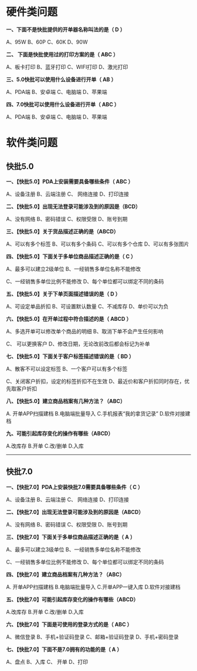 # 硬件类问题

**一、下面不是快批提供的开单器名称叫法的是（ D ）**

A、95W   B、60P   C、60K    D、90W



**二、 下面是快批使用过的打印方案的是（ ABC ）**

A、板卡打印  B、蓝牙打印   C、WIFI打印   D、激光打印



**三、5.0快批可以使用什么设备进行开单（ AB ）**

A、PDA端   B、安卓端  C、电脑端   D、苹果端



**四、7.0快批可以使用什么设备进行开单（ ABC ）**

A、PDA端   B、安卓端  C、电脑端   D、苹果端



# 软件类问题

## 快批5.0

**一、【快批5.0】PDA上安装需要具备哪些条件（ ABC ）**

A、设备注册   B、云端注册   C、 网络连接   D、打印连接



**二、【快批5.0】出现无法登录可能涉及到的原因是（BCD）**

A、没有网络   B、密码错误   C、权限受限    D、账号到期



**三、【快批5.0】关于货品描述正确的是（ABCD）**

A、可以有多个标签  B、可以有多个条码   C、可以有多个仓库   D、可以有多张图片



**四、【快批5.0】下面关于多单位商品描述正确的是（ C ）**

A、最多可以建立2级单位          B、一经销售多单位名称不能修改   

C、一经销售多单位比例不能修改    D、每个单位都可以绑定不同的条码



**五、【快批5.0】关于下单页面描述错误的是（ D ）**

A、可设定单品折扣   B、可设置默认数量  C、不减库存   D、单价可以为负



**六、【快批5.0】在开单过程中符合描述的是（ ABCD ）**

A、多选开单可以修改单个商品的明细   B、取消下单不会产生任何影响   

C、 可以更换客户                    D、修改日期，无论改前改后都会标记为补单



**七、【快批5.0】下面关于客户标签描述错误的是（ BD ）**

A、散客不可以设定标签                           B、一个客户可以有多个标签   

C、关闭客户折扣，设定的标签折扣不在生效         D、最近价和客户折扣同时存在，优先取客户折扣



**八、【快批5.0】建立商品档案有几种方法？（ABC）**

A. 开单APP扫描建档   B.电脑端批量导入   C.手机报表“我的拿货记录”   D.软件对接建档



**九、可能引起库存变化的操作有哪些（ABCD）**

A.改库存         B.开单         C.改/删单          D.入库



----

## 快批7.0

**一、【快批7.0】PDA上安装快批7.0需要具备哪些条件（ C  ）**

A、设备注册   B、云端注册   C、 网络连接   D、打印连接



**二、【快批7.0】出现无法登录可能涉及到的原因是（ABCD）**

A、没有网络   B、密码错误   C、权限受限    D、账号到期



**三、【快批7.0】下面关于多单位商品描述正确的是（ A ）**

A、最多可以建立3级单位          B、一经销售多单位名称不能修改   

C、一经销售多单位比例不能修改    D、每个单位都可以绑定不同的条码



**四、【快批7.0】建立商品档案有几种方法？（ABC）**

A. 开单APP扫描建档   B.电脑端批量导入   C.开单APP一键入库  D.软件对接建档	



**五、【快批7.0】可能引起库存变化的操作有哪些（ABCD）**

A.改库存         B.开单         C.改/删单          D.入库



**六、【快批7.0】下面是可使用的登录方式的是（ ABC ）**

A、微信登录  B、手机+验证码登录   C、邮箱+验证码登录   D、手机+密码登录



**七、【快批7.0】下面不是7.0拥有的功能的是（ A ）**

A、盘点   B、入库   C、 开单   D、打印